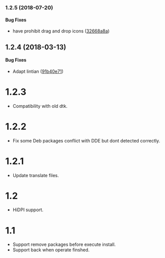 <a name="1.2.5"></a>
### 1.2.5 (2018-07-20)


#### Bug Fixes

*   have prohibit drag and drop icons ([32668a8a](https://github.com/linuxdeepin/deepin-deb-installer/commit/32668a8aa9911cf81028668effba0ecd22479f94))



<a name="1.2.4"></a>
## 1.2.4 (2018-03-13)


#### Bug Fixes

*   Adapt lintian ([91b40e71](91b40e71))



# 1.2.3
- Compatibility with old dtk.
# 1.2.2
- Fix some Deb packages conflict with DDE but dont detected correctly.
# 1.2.1
- Update translate files.
# 1.2
- HiDPI support.
# 1.1
- Support remove packages before execute install.
- Support back when operate finshed.
